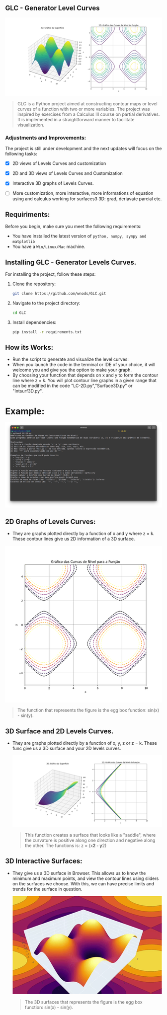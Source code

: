 ## GLC - Generator Level Curves

<img src="GLC/graphs/graph3.png" alt="img1">

> GLC is a Python project aimed at constructing contour maps or level curves of a function with two or more variables. The project was inspired by exercises from a Calculus III course on partial derivatives. It is implemented in a straightforward manner to facilitate visualization.

### Adjustments and Improvements:

The project is still under development and the next updates will focus on the following tasks:

- [x] 2D views of Levels Curves and customization
- [x] 2D and 3D views of Levels Curves and Customization
- [x] Interactive 3D graphs of Levels Curves.
- [ ] More customization, more interactive, more informations of equation using and calculus working for surfaces3 3D: grad, deriavate parcial etc.


## Requiriments:

Before you begin, make sure you meet the following requirements:

- You have installed the latest version of `python, numpy, sympy and matplotlib`
- You have a `Win/Linux/Mac` machine.

##  Installing GLC - Generator Levels Curves.

For installing the project, follow these steps:

1. Clone the repository:
    ```bash
    git clone https://github.com/wnods/GLC.git
    ```
2. Navigate to the project directory:
    ```bash
    cd GLC
    ```
3. Install dependencies:
    ```bash
    pip install -r requirements.txt
    ```

## How its Works:
- Run the script to generate and visualize the level curves:
- When you launch the code in the terminal or IDE of your choice, it will welcome you and give you the option to make your graph.
- By choosing your function that depends on x and y to form the contour line where z = k. You will plot contour line graphs in a given range that can be modified in the code "LC-2D.py","Surface3D.py" or "Intsurf3D.py".

# Example:

<img src="GLC/examples/GLC_example.png" alt="img1">

## 2D Graphs of Levels Curves:
- They are graphs plotted directly by a function of x and y where z = k. These contour lines give us 2D information of a 3D surface.

 <img src="GLC/graphs/graph2.png" alt="img2">   

 > The function that represents the figure is the egg box function: sin(x) - sin(y).

## 3D Surface and 2D Levels Curves.

- They are graphs plotted directly by a function of x, y, z or z = k. These func give us a 3D surface and your 2D levels curves.

   <img src="GLC_3D/graphs/graph6.png" alt="img6">   

   > This function creates a surface that looks like a "saddle", where the curvature is positive along one direction and negative along the other. The functions is: z = (x**2 - y**2)

## 3D Interactive Surfaces:

- They give us a 3D surface in Browser. This allows us to know the minimum and maximum points, and view the contour lines using sliders on the surfaces we choose. With this, we can have precise limits and trends for the surface in question.

  <img src="GLC_3D/graphs/graph7.gif" alt="gif6"> 

  > The 3D surfaces that represents the figure is the egg box function: sin(x) - sin(y).
  

